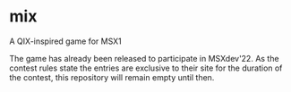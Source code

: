# mix
A QIX-inspired game for MSX1

The game has already been released to participate in MSXdev'22.
As the contest rules state the entries are exclusive to their site
for the duration of the contest, this repository will remain empty
until then.
